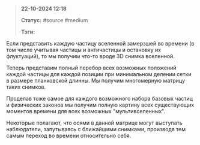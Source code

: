 > **22-10-2024 12:18**
> 
> **Статус:** #source #medium 
> 
> **Тэги:** 

Если представить каждую частицу вселенной замерзшей во времени (в том числе учитывая частицы и античастицы и остановку их флуктуаций), то мы получим что-то вроде 3D снимка вселенной. 

Теперь представим полный перебор всех возможных положений каждой частицы для каждой позиции при минимальном делении сетки в размере планковской длинны. 
Мы получим многомерную матрицу таких снимков. 

Проделав тоже самое для каждого возможного набора базовых частиц и физических законов мы получим полную картину всех существующих моментов времени для всех возможных "мультивселенных". 

Некоторые полагают, что осями в данной матрице могут выступать наблюдатели, запутываясь с ближайшими снимками, производя тем самым переход во времени относительно себя.
